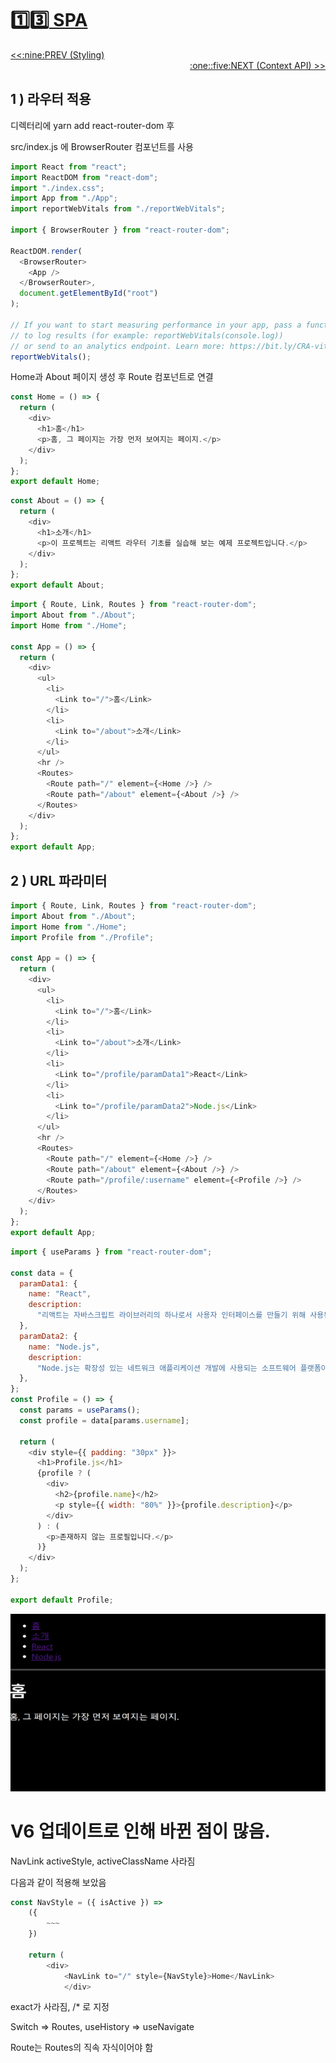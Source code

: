 # :one::three:[ SPA](https://github.com/yhuj79/Learn_React/blob/master/chap/13_SPA.md)

<div align="left"><a href='https://github.com/yhuj79/Learn_React/blob/master/chap/09_Styling.md'><<:nine:PREV (Styling)</a></div>
<div align="right"><a href='https://github.com/yhuj79/Learn_REACT/blob/master/chap/15_ContextAPI.md'>:one::five:NEXT (Context API) >></a></div>

## 1 ) 라우터 적용

디렉터리에 yarn add react-router-dom 후

src/index.js 에 BrowserRouter 컴포넌트를 사용

```javascript
import React from "react";
import ReactDOM from "react-dom";
import "./index.css";
import App from "./App";
import reportWebVitals from "./reportWebVitals";

import { BrowserRouter } from "react-router-dom";

ReactDOM.render(
  <BrowserRouter>
    <App />
  </BrowserRouter>,
  document.getElementById("root")
);

// If you want to start measuring performance in your app, pass a function
// to log results (for example: reportWebVitals(console.log))
// or send to an analytics endpoint. Learn more: https://bit.ly/CRA-vitals
reportWebVitals();
```

Home과 About 페이지 생성 후 Route 컴포넌트로 연결

```javascript
const Home = () => {
  return (
    <div>
      <h1>홈</h1>
      <p>홈, 그 페이지는 가장 먼저 보여지는 페이지.</p>
    </div>
  );
};
export default Home;
```

```javascript
const About = () => {
  return (
    <div>
      <h1>소개</h1>
      <p>이 프로젝트는 리액트 라우터 기초를 실습해 보는 예제 프로젝트입니다.</p>
    </div>
  );
};
export default About;
```

```javascript
import { Route, Link, Routes } from "react-router-dom";
import About from "./About";
import Home from "./Home";

const App = () => {
  return (
    <div>
      <ul>
        <li>
          <Link to="/">홈</Link>
        </li>
        <li>
          <Link to="/about">소개</Link>
        </li>
      </ul>
      <hr />
      <Routes>
        <Route path="/" element={<Home />} />
        <Route path="/about" element={<About />} />
      </Routes>
    </div>
  );
};
export default App;
```

## 2 ) URL 파라미터

```javascript
import { Route, Link, Routes } from "react-router-dom";
import About from "./About";
import Home from "./Home";
import Profile from "./Profile";

const App = () => {
  return (
    <div>
      <ul>
        <li>
          <Link to="/">홈</Link>
        </li>
        <li>
          <Link to="/about">소개</Link>
        </li>
        <li>
          <Link to="/profile/paramData1">React</Link>
        </li>
        <li>
          <Link to="/profile/paramData2">Node.js</Link>
        </li>
      </ul>
      <hr />
      <Routes>
        <Route path="/" element={<Home />} />
        <Route path="/about" element={<About />} />
        <Route path="/profile/:username" element={<Profile />} />
      </Routes>
    </div>
  );
};
export default App;
```

```javascript
import { useParams } from "react-router-dom";

const data = {
  paramData1: {
    name: "React",
    description:
      "리액트는 자바스크립트 라이브러리의 하나로서 사용자 인터페이스를 만들기 위해 사용된다.",
  },
  paramData2: {
    name: "Node.js",
    description:
      "Node.js는 확장성 있는 네트워크 애플리케이션 개발에 사용되는 소프트웨어 플랫폼이다.",
  },
};
const Profile = () => {
  const params = useParams();
  const profile = data[params.username];

  return (
    <div style={{ padding: "30px" }}>
      <h1>Profile.js</h1>
      {profile ? (
        <div>
          <h2>{profile.name}</h2>
          <p style={{ width: "80%" }}>{profile.description}</p>
        </div>
      ) : (
        <p>존재하지 않는 프로필입니다.</p>
      )}
    </div>
  );
};

export default Profile;
```

<img src=https://raw.githubusercontent.com/yhuj79/Learn_React/main/md_image/13_SPA_1.gif>

# V6 업데이트로 인해 바뀐 점이 많음.

NavLink activeStyle, activeClassName 사라짐

다음과 같이 적용해 보았음

```javascript
const NavStyle = ({ isActive }) =>
    ({
        ~~~
    })

    return (
        <div>
            <NavLink to="/" style={NavStyle}>Home</NavLink>
            </div>
```

exact가 사라짐, /* 로 지정

Switch => Routes, useHistory => useNavigate

Route는 Routes의 직속 자식이어야 함
